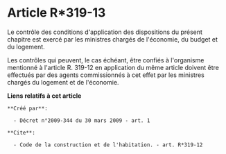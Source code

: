 # Article R*319-13

Le contrôle des conditions d'application des dispositions du présent chapitre est exercé par les ministres chargés de
l'économie, du budget et du logement. 

Les contrôles qui peuvent, le cas échéant, être confiés à l'organisme mentionné à l'article R. 319-12 en application du même
article doivent être effectués par des agents commissionnés à cet effet par les ministres chargés du logement et de
l'économie.

**Liens relatifs à cet article**

	**Créé par**:

	  - Décret n°2009-344 du 30 mars 2009 - art. 1

	**Cite**:

	  - Code de la construction et de l'habitation. - art. R*319-12
